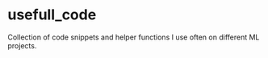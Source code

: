 # usefull_code
Collection of code snippets and helper functions I use often on different ML projects.

